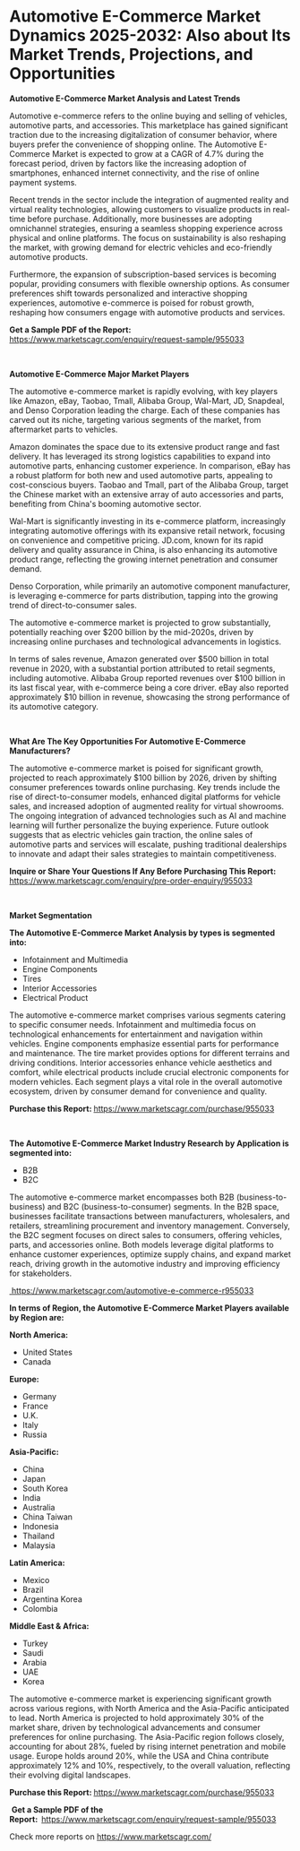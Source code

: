 <p><h1>Automotive E-Commerce Market Dynamics 2025-2032: Also about Its Market Trends, Projections, and Opportunities</h1></p><p><strong>Automotive E-Commerce Market Analysis and Latest Trends</strong></p>
<p><p>Automotive e-commerce refers to the online buying and selling of vehicles, automotive parts, and accessories. This marketplace has gained significant traction due to the increasing digitalization of consumer behavior, where buyers prefer the convenience of shopping online. The Automotive E-Commerce Market is expected to grow at a CAGR of 4.7% during the forecast period, driven by factors like the increasing adoption of smartphones, enhanced internet connectivity, and the rise of online payment systems.</p><p>Recent trends in the sector include the integration of augmented reality and virtual reality technologies, allowing customers to visualize products in real-time before purchase. Additionally, more businesses are adopting omnichannel strategies, ensuring a seamless shopping experience across physical and online platforms. The focus on sustainability is also reshaping the market, with growing demand for electric vehicles and eco-friendly automotive products.</p><p>Furthermore, the expansion of subscription-based services is becoming popular, providing consumers with flexible ownership options. As consumer preferences shift towards personalized and interactive shopping experiences, automotive e-commerce is poised for robust growth, reshaping how consumers engage with automotive products and services.</p></p>
<p><strong>Get a Sample PDF of the Report:&nbsp;</strong> <a href="https://www.marketscagr.com/enquiry/request-sample/955033?utm_campaign=2945&utm_medium=2&utm_source=Github&utm_content=ia&utm_term=11032025&utm_id=automotive-e-commerce">https://www.marketscagr.com/enquiry/request-sample/955033</a></p>
<p>&nbsp;</p>
<p><strong>Automotive E-Commerce Major Market Players</strong></p>
<p><p>The automotive e-commerce market is rapidly evolving, with key players like Amazon, eBay, Taobao, Tmall, Alibaba Group, Wal-Mart, JD, Snapdeal, and Denso Corporation leading the charge. Each of these companies has carved out its niche, targeting various segments of the market, from aftermarket parts to vehicles.</p><p>Amazon dominates the space due to its extensive product range and fast delivery. It has leveraged its strong logistics capabilities to expand into automotive parts, enhancing customer experience. In comparison, eBay has a robust platform for both new and used automotive parts, appealing to cost-conscious buyers. Taobao and Tmall, part of the Alibaba Group, target the Chinese market with an extensive array of auto accessories and parts, benefiting from China's booming automotive sector.</p><p>Wal-Mart is significantly investing in its e-commerce platform, increasingly integrating automotive offerings with its expansive retail network, focusing on convenience and competitive pricing. JD.com, known for its rapid delivery and quality assurance in China, is also enhancing its automotive product range, reflecting the growing internet penetration and consumer demand.</p><p>Denso Corporation, while primarily an automotive component manufacturer, is leveraging e-commerce for parts distribution, tapping into the growing trend of direct-to-consumer sales.</p><p>The automotive e-commerce market is projected to grow substantially, potentially reaching over $200 billion by the mid-2020s, driven by increasing online purchases and technological advancements in logistics. </p><p>In terms of sales revenue, Amazon generated over $500 billion in total revenue in 2020, with a substantial portion attributed to retail segments, including automotive. Alibaba Group reported revenues over $100 billion in its last fiscal year, with e-commerce being a core driver. eBay also reported approximately $10 billion in revenue, showcasing the strong performance of its automotive category.</p></p>
<p>&nbsp;</p>
<p><strong>What Are The Key Opportunities For Automotive E-Commerce Manufacturers?</strong></p>
<p><p>The automotive e-commerce market is poised for significant growth, projected to reach approximately $100 billion by 2026, driven by shifting consumer preferences towards online purchasing. Key trends include the rise of direct-to-consumer models, enhanced digital platforms for vehicle sales, and increased adoption of augmented reality for virtual showrooms. The ongoing integration of advanced technologies such as AI and machine learning will further personalize the buying experience. Future outlook suggests that as electric vehicles gain traction, the online sales of automotive parts and services will escalate, pushing traditional dealerships to innovate and adapt their sales strategies to maintain competitiveness.</p></p>
<p><strong>Inquire or Share Your Questions If Any Before Purchasing This Report:</strong> <a href="https://www.marketscagr.com/enquiry/pre-order-enquiry/955033?utm_campaign=2945&utm_medium=2&utm_source=Github&utm_content=ia&utm_term=11032025&utm_id=automotive-e-commerce">https://www.marketscagr.com/enquiry/pre-order-enquiry/955033</a></p>
<p>&nbsp;</p>
<p><strong>Market Segmentation</strong></p>
<p><strong>The Automotive E-Commerce Market Analysis by types is segmented into:</strong></p>
<p><ul><li>Infotainment and Multimedia</li><li>Engine Components</li><li>Tires</li><li>Interior Accessories</li><li>Electrical Product</li></ul></p>
<p><p>The automotive e-commerce market comprises various segments catering to specific consumer needs. Infotainment and multimedia focus on technological enhancements for entertainment and navigation within vehicles. Engine components emphasize essential parts for performance and maintenance. The tire market provides options for different terrains and driving conditions. Interior accessories enhance vehicle aesthetics and comfort, while electrical products include crucial electronic components for modern vehicles. Each segment plays a vital role in the overall automotive ecosystem, driven by consumer demand for convenience and quality.</p></p>
<p><strong>Purchase this Report:&nbsp;</strong><a href="https://www.marketscagr.com/purchase/955033?utm_campaign=2945&utm_medium=2&utm_source=Github&utm_content=ia&utm_term=11032025&utm_id=automotive-e-commerce">https://www.marketscagr.com/purchase/955033</a></p>
<p>&nbsp;</p>
<p><strong>The Automotive E-Commerce Market Industry Research by Application is segmented into:</strong></p>
<p><ul><li>B2B</li><li>B2C</li></ul></p>
<p><p>The automotive e-commerce market encompasses both B2B (business-to-business) and B2C (business-to-consumer) segments. In the B2B space, businesses facilitate transactions between manufacturers, wholesalers, and retailers, streamlining procurement and inventory management. Conversely, the B2C segment focuses on direct sales to consumers, offering vehicles, parts, and accessories online. Both models leverage digital platforms to enhance customer experiences, optimize supply chains, and expand market reach, driving growth in the automotive industry and improving efficiency for stakeholders.</p></p>
<p><a href="https://www.marketscagr.com/automotive-e-commerce-r955033?utm_campaign=2945&utm_medium=2&utm_source=Github&utm_content=ia&utm_term=11032025&utm_id=automotive-e-commerce">&nbsp;https://www.marketscagr.com/automotive-e-commerce-r955033</a></p>
<p><strong>In terms of Region, the Automotive E-Commerce Market Players available by Region are:</strong></p>
<p>
    <p> <strong> North America: </strong>
        <ul>
            <li>United States</li>
            <li>Canada</li>
        </ul>
        </p> 
    <p> <strong> Europe: </strong>
        <ul>
            <li>Germany</li>
            <li>France</li>
            <li>U.K.</li>
            <li>Italy</li>
            <li>Russia</li>
        </ul>
        </p> 
    <p> <strong> Asia-Pacific: </strong>
        <ul>
            <li>China</li>
            <li>Japan</li>
            <li>South Korea</li>
            <li>India</li>
            <li>Australia</li>
            <li>China Taiwan</li>
            <li>Indonesia</li>
            <li>Thailand</li>
            <li>Malaysia</li>
        </ul>
        </p> 
    <p> <strong> Latin America: </strong>
        <ul>
            <li>Mexico</li>
            <li>Brazil</li>
            <li>Argentina Korea</li>
            <li>Colombia</li>
        </ul>
        </p> 
    <p> <strong> Middle East & Africa: </strong>
        <ul>
            <li>Turkey</li>
            <li>Saudi</li>
            <li>Arabia</li>
            <li>UAE</li>
            <li>Korea</li>
        </ul>
    </p>
    </p>
<p><p>The automotive e-commerce market is experiencing significant growth across various regions, with North America and the Asia-Pacific anticipated to lead. North America is projected to hold approximately 30% of the market share, driven by technological advancements and consumer preferences for online purchasing. The Asia-Pacific region follows closely, accounting for about 28%, fueled by rising internet penetration and mobile usage. Europe holds around 20%, while the USA and China contribute approximately 12% and 10%, respectively, to the overall valuation, reflecting their evolving digital landscapes.</p></p>
<p><strong>Purchase this Report: </strong><a href="https://www.marketscagr.com/purchase/955033?utm_campaign=2945&utm_medium=2&utm_source=Github&utm_content=ia&utm_term=11032025&utm_id=automotive-e-commerce">https://www.marketscagr.com/purchase/955033</a></p>
<p>&nbsp;<strong>Get a Sample PDF of the Report:&nbsp;&nbsp;</strong><a href="https://www.marketscagr.com/enquiry/request-sample/955033?utm_campaign=2945&utm_medium=2&utm_source=Github&utm_content=ia&utm_term=11032025&utm_id=automotive-e-commerce">https://www.marketscagr.com/enquiry/request-sample/955033</a></p>
<p><strong></strong></p>
<p>Check more reports on <a href="https://www.marketscagr.com/?utm_campaign=2945&utm_medium=2&utm_source=Github&utm_content=ia&utm_term=11032025&utm_id=automotive-e-commerce">https://www.marketscagr.com/</a></p>